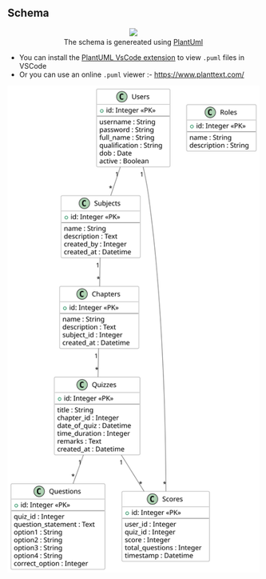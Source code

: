 ## Schema

<div align="center">
    <img src="https://icons-theta.vercel.app/icon?i=puml" /> <br>
    The schema is genereated using <a href="https://en.wikipedia.org/wiki/PlantUML">PlantUml</a>
</div>



- You can install the [PlantUML VsCode extension](https://marketplace.visualstudio.com/items?itemName=jebbs.plantuml) to view `.puml` files in VSCode
- Or you can use an online `.puml` viewer :- https://www.planttext.com/


<div align="center">
    <img src="./schema.svg" />
</div>